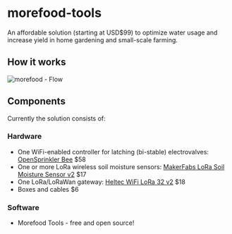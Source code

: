 # morefood-tools
An affordable solution (starting at USD$99) to optimize water usage and increase yield in home gardening and small-scale farming.

## How it works

![morefood - Flow](https://user-images.githubusercontent.com/56868476/161389861-169a5ca6-3ec6-4abe-9c29-6871402825ce.jpg)

## Components
Currently the solution consists of:

### Hardware
- One WiFi-enabled controller for latching (bi-stable) electrovalves: [OpenSprinkler Bee](https://opensprinkler.com/product/opensprinkler-bee/) $58
- One or more LoRa wireless soil moisture sensors: [MakerFabs LoRa Soil Moisture Sensor v2](https://www.makerfabs.com/lora-soil-moisture-sensor-v2.html) $17
- One LoRa/LoRaWan gateway: [Heltec WiFi LoRa 32 v2](https://heltec.org/project/wifi-lora-32/) $18
- Boxes and cables $6

### Software
- Morefood Tools - free and open source!
